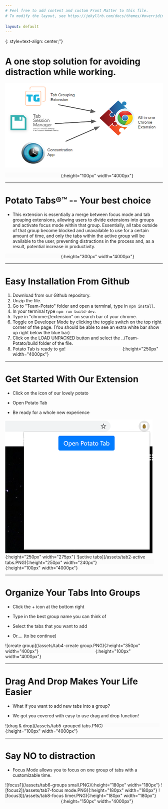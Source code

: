 ```yaml
---
# Feel free to add content and custom Front Matter to this file.
# To modify the layout, see https://jekyllrb.com/docs/themes/#overriding-theme-defaults

layout: default
---
```


<!-- # Tired of too many tabs?

![chaotic tabs](/assets/tab0-chaotic tabs.PNG){:height="50px" width="4000px"}

--- -->

{: style=text-align: center;"}

# A one stop solution for avoiding distraction while working.

![idea](/assets/idea.PNG)

![background](/assets/background.PNG){:height="100px" width="4000px"}

---

# Potato Tabs®™ -- Your best choice

- This extension is essentially a merge between focus mode and tab grouping extensions, allowing users to divide extensions into groups and activate focus mode within that group. Essentially, all tabs outside of that group become blocked and unavailable to use for a certain amount of time, and only the tabs within the active group will be available to the user, preventing distractions in the process and, as a result, potential increase in productivity.

![background](/assets/background.PNG){:height="300px" width="4000px"}

---

# Easy Installation From Github

1.  Download from our Github repository.
2.  Unzip the file.
3.  Go to "Team-Potato" folder and open a terminal, type in `npm install`.
4.  In your terminal type `npm run build-dev`.
5.  Type in "chrome://extension" on search bar of your chrome.
6.  Toggle on Developer Mode by clicking the toggle switch on the top right corner of the page. (You should be able to see an extra white bar show up right below the blue bar)
7.  Click on the LOAD UNPACKED button and select the ../Team-Potato/build folder of the file.
8.  Potato Tab is ready to go!
    ![background](/assets/background.PNG){:height="250px" width="4000px"}

---

# Get Started With Our Extension

- Click on the icon of our lovely potato

- Open Potato Tab

- Be ready for a whole new experience

![open potato tabs](/assets/tab1.PNG){:height="250px" width="275px"}
![active tabs](/assets/tab2-active tabs.PNG){:height="250px" width="240px"}
![background](/assets/background.PNG){:height="100px" width="4000px"}

---

# Organize Your Tabs Into Groups

- Click the + icon at the bottom right

- Type in the best group name you can think of

- Select the tabs that you want to add

- Or…. (to be continue)

![create group](/assets/tab4-create group.PNG){:height="350px" width="400px"}
![background](/assets/background.PNG){:height="100px" width="4000px"}

---

# Drag And Drop Makes Your Life Easier

- What if you want to add new tabs into a group?

- We got you covered with easy to use drag and drop function!

![drag & drop](/assets/tab5-grouped tabs.PNG)
![background](/assets/background.PNG){:height="100px" width="4000px"}

---

# Say NO to distraction

- Focus Mode allows you to focus on one group of tabs with a customizable time.

![focus1](/assets/tab6-groups small.PNG){:height="180px" width="180px"}
![focus2](/assets/tab7-focus mode.PNG){:height="180px" width="180px"}
![focus3](/assets/tab8-focus timer.PNG){:height="180px" width="180px"}
![background](/assets/background.PNG){:height="150px" width="4000px"}

